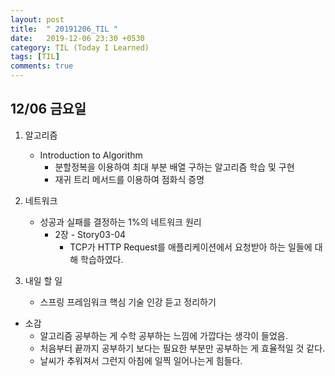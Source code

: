 ```yaml
---
layout: post
title:  " 20191206_TIL "
date:   2019-12-06 23:30 +0530
category: TIL (Today I Learned)
tags: [TIL]
comments: true
---
```




## 12/06 금요일



1. 알고리즘
  
   - Introduction to Algorithm
     - 분할정복을 이용하여 최대 부분 배열 구하는 알고리즘 학습 및 구현
     - 재귀 트리 메서드를 이용하여 점화식 증명
   
   
   
2. 네트워크

   - 성공과 실패를 결정하는 1%의 네트워크 원리
     - 2장 - Story03-04 
       - TCP가 HTTP Request를 애플리케이션에서 요청받아 하는 일들에 대해 학습하였다.



3. 내일 할 일
   - 스프링 프레임워크 핵심 기술 인강 듣고 정리하기
     

- 소감
  - 알고리즘 공부하는 게 수학 공부하는 느낌에 가깝다는 생각이 들었음.
  - 처음부터 끝까지 공부하기 보다는 필요한 부분만 공부하는 게 효율적일 것 같다.
  - 날씨가 추워져서 그런지 아침에 일찍 일어나는게 힘들다.

